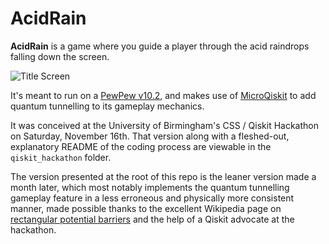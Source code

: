 # AcidRain

**AcidRain** is a game where you guide a player through the acid raindrops falling down the screen.

![Title Screen](titlescreen.gif)

It's meant to run on a [PewPew v10.2](https://pewpew.readthedocs.io/en/latest/pewpew10/overview.html), and makes use of [MicroQiskit](https://github.com/quantumjim/MicroQiskit) to add quantum tunnelling to its gameplay mechanics.

It was conceived at the University of Birmingham's CSS / Qiskit Hackathon on Saturday, November 16th. That version along with a fleshed-out, explanatory README of the coding process are viewable in the `qiskit_hackathon` folder.

The version presented at the root of this repo is the leaner version made a month later, which most notably implements the quantum tunnelling gameplay feature in a less erroneous and physically more consistent manner, made possible thanks to the excellent Wikipedia page on [rectangular potential barriers](https://en.wikipedia.org/wiki/Rectangular_potential_barrier) and the help of a Qiskit advocate at the hackathon.

